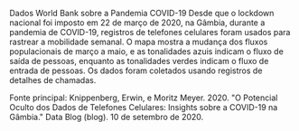 Dados World Bank sobre a Pandemia COVID-19
Desde que o lockdown nacional foi imposto em 22 de março de 2020, na Gâmbia, durante a pandemia de COVID-19, registros de telefones celulares foram usados para rastrear a mobilidade semanal. O mapa mostra a mudança dos fluxos populacionais de março a maio, e as tonalidades azuis indicam o fluxo de saída de pessoas, enquanto as tonalidades verdes indicam o fluxo de entrada de pessoas. Os dados foram coletados usando registros de detalhes de chamadas.

Fonte principal: Knippenberg, Erwin, e Moritz Meyer. 2020. "O Potencial Oculto dos Dados de Telefones Celulares: Insights sobre a COVID-19 na Gâmbia." Data Blog (blog). 10 de setembro de 2020.
